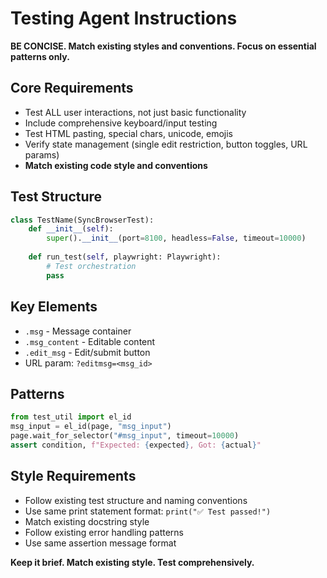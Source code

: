 # Testing Agent Instructions

**BE CONCISE. Match existing styles and conventions. Focus on essential patterns only.**

## Core Requirements
- Test ALL user interactions, not just basic functionality
- Include comprehensive keyboard/input testing
- Test HTML pasting, special chars, unicode, emojis
- Verify state management (single edit restriction, button toggles, URL params)
- **Match existing code style and conventions**

## Test Structure
```python
class TestName(SyncBrowserTest):
    def __init__(self):
        super().__init__(port=8100, headless=False, timeout=10000)
    
    def run_test(self, playwright: Playwright):
        # Test orchestration
        pass
```

## Key Elements
- `.msg` - Message container
- `.msg_content` - Editable content
- `.edit_msg` - Edit/submit button
- URL param: `?editmsg=<msg_id>`

## Patterns
```python
from test_util import el_id
msg_input = el_id(page, "msg_input")
page.wait_for_selector("#msg_input", timeout=10000)
assert condition, f"Expected: {expected}, Got: {actual}"
```

## Style Requirements
- Follow existing test structure and naming conventions
- Use same print statement format: `print("✅ Test passed!")`
- Match existing docstring style
- Follow existing error handling patterns
- Use same assertion message format

**Keep it brief. Match existing style. Test comprehensively.**
